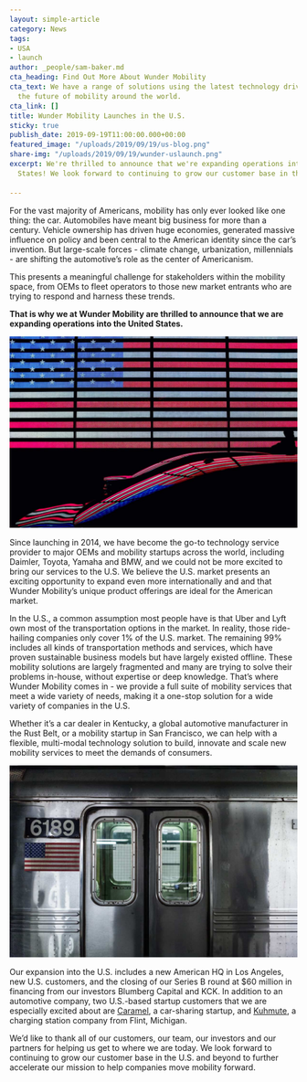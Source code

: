 ```yaml
---
layout: simple-article
category: News
tags:
- USA
- launch
author: _people/sam-baker.md
cta_heading: Find Out More About Wunder Mobility
cta_text: We have a range of solutions using the latest technology driving forward
  the future of mobility around the world.
cta_link: []
title: Wunder Mobility Launches in the U.S.
sticky: true
publish_date: 2019-09-19T11:00:00.000+00:00
featured_image: "/uploads/2019/09/19/us-blog.png"
share-img: "/uploads/2019/09/19/wunder-uslaunch.png"
excerpt: We're thrilled to announce that we're expanding operations into the United
  States! We look forward to continuing to grow our customer base in the U.S.

---
```

For the vast majority of Americans, mobility has only ever looked like one thing: the car. Automobiles have meant big business for more than a century. Vehicle ownership has driven huge economies, generated massive influence on policy and been central to the American identity since the car’s invention. But large-scale forces - climate change, urbanization, millennials - are shifting the automotive’s role as the center of Americanism.

This presents a meaningful challenge for stakeholders within the mobility space, from OEMs to fleet operators to those new market entrants who are trying to respond and harness these trends.

**That is why we at Wunder Mobility are thrilled to announce that we are expanding operations into the United States.**

![](/uploads/2019/09/19/america-flag-car.jpg)

Since launching in 2014, we have become the go-to technology service provider to major OEMs and mobility startups across the world, including Daimler, Toyota, Yamaha and BMW, and we could not be more excited to bring our services to the U.S. We believe the U.S. market presents an exciting opportunity to expand even more internationally and and that Wunder Mobility’s unique product offerings are ideal for the American market.

In the U.S., a common assumption most people have is that Uber and Lyft own most of the transportation options in the market. In reality, those ride-hailing companies only cover 1% of the U.S. market. The remaining 99% includes all kinds of transportation methods and services, which have proven sustainable business models but have largely existed offline. These mobility solutions are largely fragmented and many are trying to solve their problems in-house, without expertise or deep knowledge. That’s where Wunder Mobility comes in - we provide a full suite of mobility services that meet a wide variety of needs, making it a one-stop solution for a wide variety of companies in the U.S.

Whether it’s a car dealer in Kentucky, a global automotive manufacturer in the Rust Belt, or a mobility startup in San Francisco, we can help with a flexible, multi-modal technology solution to build, innovate and scale new mobility services to meet the demands of consumers.

![](/uploads/2019/09/19/subway-with-flag.jpg)

Our expansion into the U.S. includes a new American HQ in Los Angeles, new U.S. customers, and the closing of our Series B round at $60 million in financing from our investors Blumberg Capital and KCK. In addition to an automotive company, two U.S.-based startup customers that we are especially excited about are [Caramel](https://gocaramel.com), a car-sharing startup, and [Kuhmute](https://kuhmute.com/), a charging station company from Flint, Michigan.

We’d like to thank all of our customers, our team, our investors and our partners for helping us get to where we are today. We look forward to continuing to grow our customer base in the U.S. and beyond to further accelerate our mission to help companies move mobility forward.